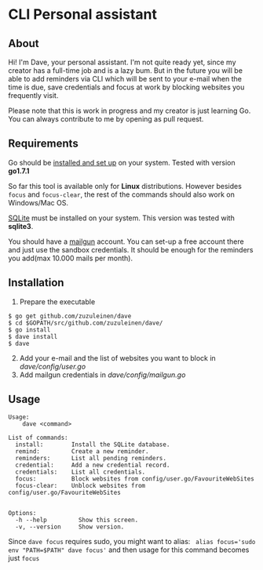 # CLI Personal assistant

## About
Hi! I'm Dave, your personal assistant. I'm not quite ready yet, since my creator has a full-time job and is a lazy bum. But in the future
you will be able to add reminders via CLI which will be sent to your e-mail when the time is due, save credentials and focus at work by blocking websites you frequently visit.

Please note that this is work in progress and my creator is just learning Go. You can always contribute to me by opening as pull request.

## Requirements

Go should be [installed and set up](https://golang.org/doc/install) on your system. Tested with version **go1.7.1**

So far this tool is available only for **Linux** distributions. However besides `focus` and `focus-clear`, the rest of the commands should also work on Windows/Mac OS.

[SQLite](https://sqlite.org/) must be installed on your system. This version was tested with **sqlite3**.

You should have a [mailgun](http://www.mailgun.com/) account. You can set-up a free account there and just use the sandbox credentials. It should be enough for the reminders you add(max 10.000 mails per month).

## Installation

1. Prepare the executable

```shell
$ go get github.com/zuzuleinen/dave
$ cd $GOPATH/src/github.com/zuzuleinen/dave/
$ go install
$ dave install
$ dave
```
2. Add your e-mail and the list of websites you want to block in *dave/config/user.go*
3. Add mailgun credentials in *dave/config/mailgun.go*


## Usage

```shell
Usage:
    dave <command>

List of commands:
  install:        Install the SQLite database.
  remind:         Create a new reminder.
  reminders:      List all pending reminders.
  credential:     Add a new credential record.
  credentials:    List all credentials.
  focus:          Block websites from config/user.go/FavouriteWebSites
  focus-clear:    Unblock websites from config/user.go/FavouriteWebSites


Options:
  -h --help         Show this screen.
  -v, --version     Show version.
```
Since `dave focus` requires sudo, you might want to alias: ` alias focus='sudo env "PATH=$PATH" dave focus'` and then usage for this command becomes just `focus`
